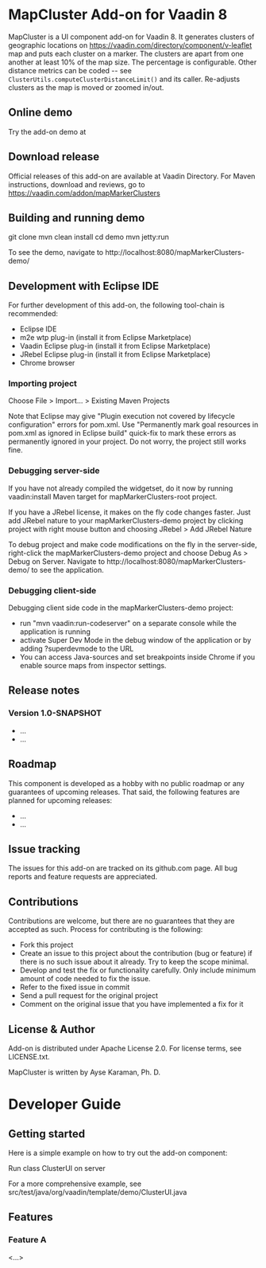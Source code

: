 # MapCluster Add-on for Vaadin 8

MapCluster is a UI component add-on for Vaadin 8. It generates clusters of geographic locations on 
https://vaadin.com/directory/component/v-leaflet map and puts each cluster on a marker. The clusters are apart from one another at least 10% of the map size. The percentage is configurable. Other distance metrics can be coded -- see `ClusterUtils.computeClusterDistanceLimit()` and its caller. Re-adjusts clusters as the map is moved or zoomed in/out. 

## Online demo

Try the add-on demo at <url of the online demo>

## Download release

Official releases of this add-on are available at Vaadin Directory. For Maven instructions, download and reviews, go to https://vaadin.com/addon/mapMarkerClusters

## Building and running demo

git clone <url of the MapCluster repository>
mvn clean install
cd demo
mvn jetty:run

To see the demo, navigate to http://localhost:8080/mapMarkerClusters-demo/

## Development with Eclipse IDE

For further development of this add-on, the following tool-chain is recommended:
- Eclipse IDE
- m2e wtp plug-in (install it from Eclipse Marketplace)
- Vaadin Eclipse plug-in (install it from Eclipse Marketplace)
- JRebel Eclipse plug-in (install it from Eclipse Marketplace)
- Chrome browser

### Importing project

Choose File > Import... > Existing Maven Projects

Note that Eclipse may give "Plugin execution not covered by lifecycle configuration" errors for pom.xml. Use "Permanently mark goal resources in pom.xml as ignored in Eclipse build" quick-fix to mark these errors as permanently ignored in your project. Do not worry, the project still works fine. 

### Debugging server-side

If you have not already compiled the widgetset, do it now by running vaadin:install Maven target for mapMarkerClusters-root project.

If you have a JRebel license, it makes on the fly code changes faster. Just add JRebel nature to your mapMarkerClusters-demo project by clicking project with right mouse button and choosing JRebel > Add JRebel Nature

To debug project and make code modifications on the fly in the server-side, right-click the mapMarkerClusters-demo project and choose Debug As > Debug on Server. Navigate to http://localhost:8080/mapMarkerClusters-demo/ to see the application.

### Debugging client-side

Debugging client side code in the mapMarkerClusters-demo project:
  - run "mvn vaadin:run-codeserver" on a separate console while the application is running
  - activate Super Dev Mode in the debug window of the application or by adding ?superdevmode to the URL
  - You can access Java-sources and set breakpoints inside Chrome if you enable source maps from inspector settings.
 
## Release notes

### Version 1.0-SNAPSHOT
- ...
- ...

## Roadmap

This component is developed as a hobby with no public roadmap or any guarantees of upcoming releases. That said, the following features are planned for upcoming releases:
- ...
- ...

## Issue tracking

The issues for this add-on are tracked on its github.com page. All bug reports and feature requests are appreciated. 

## Contributions

Contributions are welcome, but there are no guarantees that they are accepted as such. Process for contributing is the following:
- Fork this project
- Create an issue to this project about the contribution (bug or feature) if there is no such issue about it already. Try to keep the scope minimal.
- Develop and test the fix or functionality carefully. Only include minimum amount of code needed to fix the issue.
- Refer to the fixed issue in commit
- Send a pull request for the original project
- Comment on the original issue that you have implemented a fix for it

## License & Author

Add-on is distributed under Apache License 2.0. For license terms, see LICENSE.txt.

MapCluster is written by Ayse Karaman, Ph. D.

# Developer Guide

## Getting started

Here is a simple example on how to try out the add-on component:

Run class ClusterUI on server

For a more comprehensive example, see src/test/java/org/vaadin/template/demo/ClusterUI.java

## Features

### Feature A

<...>
